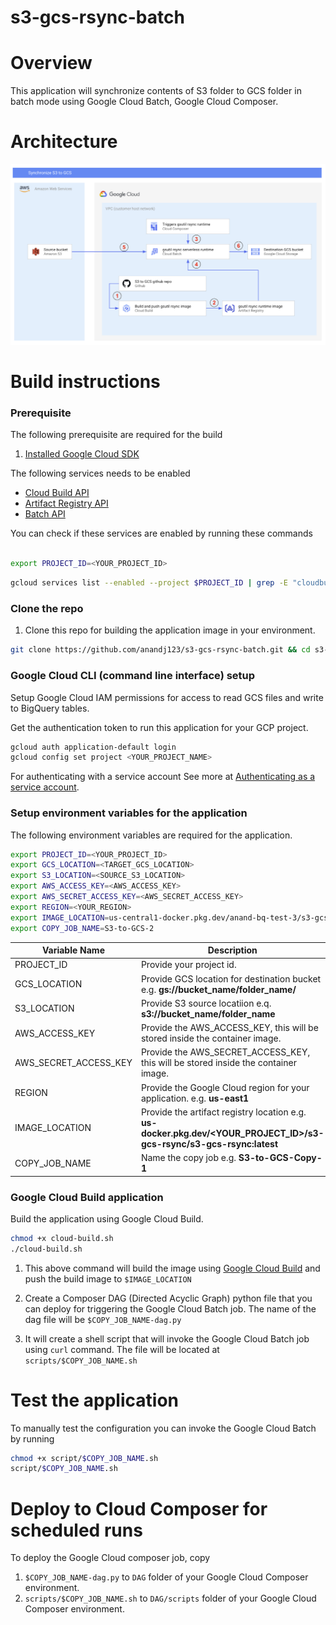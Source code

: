 # s3-gcs-rsync-batch
# Overview
This application will synchronize contents of S3 folder to GCS folder in batch mode using Google Cloud Batch, Google Cloud Composer.

# Architecture

![Architecture](./img/arch.png)

# Build instructions
### Prerequisite
The following prerequisite are required for the build

1. [Installed Google Cloud SDK](https://cloud.google.com/sdk/docs/install)

The following services needs to be enabled
* [Cloud Build API](https://cloud.google.com/build/docs)
* [Artifact Registry API](https://cloud.google.com/artifact-registry/docs)
* [Batch API](https://cloud.google.com/batch/docs/get-started)

You can check if these services are enabled by running these commands
```sh

export PROJECT_ID=<YOUR_PROJECT_ID>

```

```sh
gcloud services list --enabled --project $PROJECT_ID | grep -E "cloudbuild.googleapis.com|artifactregistry.googleapis.com|batch.googleapis.com"

```
### Clone the repo
1. Clone this repo for building the application image in your environment.

```sh
git clone https://github.com/anandj123/s3-gcs-rsync-batch.git && cd s3-gcs-rsync-batch

```
### Google Cloud CLI (command line interface) setup
Setup Google Cloud IAM permissions for access to read GCS files and write to BigQuery tables.

Get the authentication token to run this application for your GCP project. 

```sh
gcloud auth application-default login
gcloud config set project <YOUR_PROJECT_NAME>
```

For authenticating with a service account See more at 
[Authenticating as a service account](https://cloud.google.com/docs/authentication/production).


### Setup environment variables for the application

The following environment variables are required for the application.

```sh
export PROJECT_ID=<YOUR_PROJECT_ID>
export GCS_LOCATION=<TARGET_GCS_LOCATION>
export S3_LOCATION=<SOURCE_S3_LOCATION>
export AWS_ACCESS_KEY=<AWS_ACCESS_KEY>
export AWS_SECRET_ACCESS_KEY=<AWS_SECRET_ACCESS_KEY>
export REGION=<YOUR_REGION>
export IMAGE_LOCATION=us-central1-docker.pkg.dev/anand-bq-test-3/s3-gcs-rsync/image-1
export COPY_JOB_NAME=S3-to-GCS-2
```

|Variable Name|Description|
|---|---|
|PROJECT_ID|Provide your project id. |
|GCS_LOCATION| Provide GCS location for destination bucket e.g. **gs://bucket_name/folder_name/** |
|S3_LOCATION| Provide S3 source locatiion e.q. **s3://bucket_name/folder_name** |
|AWS_ACCESS_KEY|Provide the AWS_ACCESS_KEY, this will be stored inside the container image. |
|AWS_SECRET_ACCESS_KEY|Provide the AWS_SECRET_ACCESS_KEY, this will be stored inside the container image. |
|REGION|Provide the Google Cloud region for your application. e.g. **us-east1** |
|IMAGE_LOCATION|Provide the artifact registry location e.g. **us-docker.pkg.dev/<YOUR_PROJECT_ID>/s3-gcs-rsync/s3-gcs-rsync:latest**|
|COPY_JOB_NAME|Name the copy job e.g. **S3-to-GCS-Copy-1**|


### Google Cloud Build application
Build the application using Google Cloud Build.

```sh
chmod +x cloud-build.sh 
./cloud-build.sh 
```

1. This above command will build the image using [Google Cloud Build](https://cloud.google.com/build) and push the build image to ```$IMAGE_LOCATION```

2. Create a Composer DAG (Directed Acyclic Graph) python file that you can deploy for triggering the Google Cloud Batch job. The name of the dag file will be ```$COPY_JOB_NAME-dag.py```

3. It will create a shell script that will invoke the Google Cloud Batch job using ```curl``` command. The file will be located at ```scripts/$COPY_JOB_NAME.sh```

# Test the application

To manually test the configuration you can invoke the Google Cloud Batch by running 
```sh
chmod +x script/$COPY_JOB_NAME.sh
script/$COPY_JOB_NAME.sh
```

# Deploy to Cloud Composer for scheduled runs
To deploy the Google Cloud composer job, copy
1. ```$COPY_JOB_NAME-dag.py``` to ```DAG``` folder of your Google Cloud Composer environment.
2. ```scripts/$COPY_JOB_NAME.sh``` to ```DAG/scripts``` folder of your Google Cloud Composer environment.




